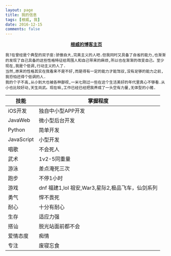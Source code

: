 ```yaml
---
layout: page
title: 我的信息
tags: [根威, 我]
date: 2016-12-15
comments: false
---
```


<center><a href="http://www.yanggenwei.com"><b>根威的博客主页</b></a> </center>

```
我?在曾经是个典型的双子座:骄傲自大,完美主义的人吧.但我同时又具备了自省的能力,也渐渐的发现了自己具备的这些性格特征给周围人和自己带来的麻烦,所以也在渐渐的改变自己。至少现在,我是个低调,行动主义的人了.
当然,原来的性格其实在我看来不是不好,而是得有一定的能力才能驾驭,没有足够的能力之前,我恐怕还得个低调的人.
我的个子不高,从小到大也被各种鄙视,一米七刚过一些在这个生活美好的年代里真心不够看.从小也比较好动,天生尚武。现在嘛,工作已经已经把我养成了一头空有力量,无体型的小猪.
```

技能 | 掌握程度
--------- | -------------
iOS开发 | 独自中小型APP开发
JavaWeb | 微小型后台开发
Python | 简单开发
JavaScript | 小型开发
唱歌|不会死人
武术|1v2-5同重量
游泳|差点淹死三次
跑步|不停1小时
游戏|dnf 福建1,lol 祖安,War3,星际2,极品飞车，仙剑系列
勇气|悍不畏死
耐心|十分有耐心
生存|适应力强
搭讪|脱光站面前都不会
爱情态度|痴情
专注|废寝忘食






